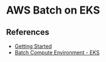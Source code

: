 # AWS Batch on EKS

## References
- [Getting Started](https://docs.aws.amazon.com/ko_kr/batch/latest/userguide/getting-started-eks.html)
- [Batch Compute Environment - EKS](https://docs.aws.amazon.com/ko_kr/batch/latest/userguide/eks.html)